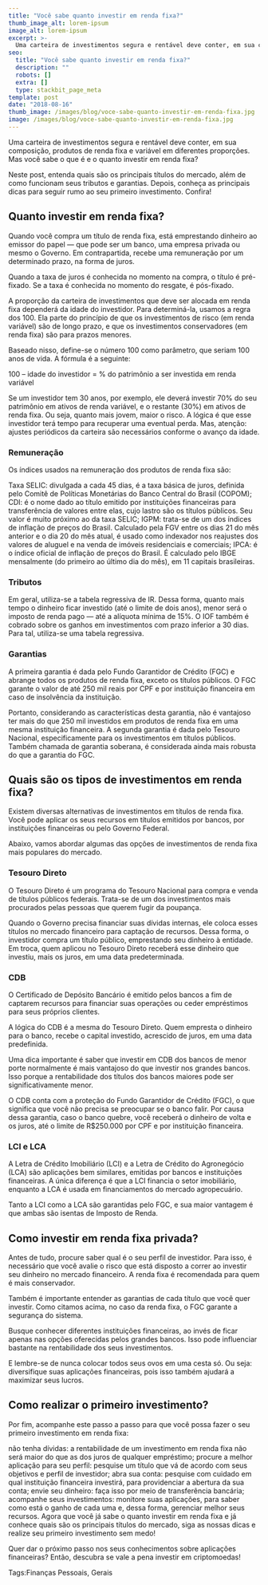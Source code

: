 ```yaml
---
title: "Você sabe quanto investir em renda fixa?"
thumb_image_alt: lorem-ipsum
image_alt: lorem-ipsum
excerpt: >-
  Uma carteira de investimentos segura e rentável deve conter, em sua composição, produtos de renda fixa e variável em diferentes proporções. Mas você sabe o que é e o quanto investir em renda fixa?
seo:
  title: "Você sabe quanto investir em renda fixa?"
  description: ""
  robots: []
  extra: []
  type: stackbit_page_meta
template: post
date: "2018-08-16"
thumb_image: /images/blog/voce-sabe-quanto-investir-em-renda-fixa.jpg
image: /images/blog/voce-sabe-quanto-investir-em-renda-fixa.jpg
---
```


Uma carteira de investimentos segura e rentável deve conter, em sua composição, produtos de renda fixa e variável em diferentes proporções. Mas você sabe o que é e o quanto investir em renda fixa?

Neste post, entenda quais são os principais títulos do mercado, além de como funcionam seus tributos e garantias. Depois, conheça as principais dicas para seguir rumo ao seu primeiro investimento. Confira!

## Quanto investir em renda fixa?

Quando você compra um título de renda fixa, está emprestando dinheiro ao emissor do papel — que pode ser um banco, uma empresa privada ou mesmo o Governo. Em contrapartida, recebe uma remuneração por um determinado prazo, na forma de juros.

Quando a taxa de juros é conhecida no momento na compra, o título é pré-fixado. Se a taxa é conhecida no momento do resgate, é pós-fixado.

A proporção da carteira de investimentos que deve ser alocada em renda fixa dependerá da idade do investidor. Para determiná-la, usamos a regra dos 100. Ela parte do princípio de que os investimentos de risco (em renda variável) são de longo prazo, e que os investimentos conservadores (em renda fixa) são para prazos menores.

Baseado nisso, define-se o número 100 como parâmetro, que seriam 100 anos de vida. A fórmula é a seguinte:

100 – idade do investidor = % do patrimônio a ser investida em renda variável

Se um investidor tem 30 anos, por exemplo, ele deverá investir 70% do seu patrimônio em ativos de renda variável, e o restante (30%) em ativos de renda fixa. Ou seja, quanto mais jovem, maior o risco. A lógica é que esse investidor terá tempo para recuperar uma eventual perda. Mas, atenção: ajustes periódicos da carteira são necessários conforme o avanço da idade.

### Remuneração

Os índices usados na remuneração dos produtos de renda fixa são:

Taxa SELIC: divulgada a cada 45 dias, é a taxa básica de juros, definida pelo Comitê de Políticas Monetárias do Banco Central do Brasil (COPOM);
CDI: é o nome dado ao título emitido por instituições financeiras para transferência de valores entre elas, cujo lastro são os títulos públicos. Seu valor é muito próximo ao da taxa SELIC;
IGPM: trata-se de um dos índices de inflação de preços do Brasil. Calculado pela FGV entre os dias 21 do mês anterior e o dia 20 do mês atual, é usado como indexador nos reajustes dos valores de aluguel e na venda de imóveis residenciais e comerciais;
IPCA: é o índice oficial de inflação de preços do Brasil. É calculado pelo IBGE mensalmente (do primeiro ao último dia do mês), em 11 capitais brasileiras.

### Tributos

Em geral, utiliza-se a tabela regressiva de IR. Dessa forma, quanto mais tempo o dinheiro ficar investido (até o limite de dois anos), menor será o imposto de renda pago — até a alíquota mínima de 15%. O IOF também é cobrado sobre os ganhos em investimentos com prazo inferior a 30 dias. Para tal, utiliza-se uma tabela regressiva.

### Garantias

A primeira garantia é dada pelo Fundo Garantidor de Crédito (FGC) e abrange todos os produtos de renda fixa, exceto os títulos públicos. O FGC garante o valor de até 250 mil reais por CPF e por instituição financeira em caso de insolvência da instituição.

Portanto, considerando as características desta garantia, não é vantajoso ter mais do que 250 mil investidos em produtos de renda fixa em uma mesma instituição financeira. A segunda garantia é dada pelo Tesouro Nacional, especificamente para os investimentos em títulos públicos. Também chamada de garantia soberana, é considerada ainda mais robusta do que a garantia do FGC.

## Quais são os tipos de investimentos em renda fixa?

Existem diversas alternativas de investimentos em títulos de renda fixa. Você pode aplicar os seus recursos em títulos emitidos por bancos, por instituições financeiras ou pelo Governo Federal.

Abaixo, vamos abordar algumas das opções de investimentos de renda fixa mais populares do mercado.

### Tesouro Direto

O Tesouro Direto é um programa do Tesouro Nacional para compra e venda de títulos públicos federais. Trata-se de um dos investimentos mais procurados pelas pessoas que querem fugir da poupança.

Quando o Governo precisa financiar suas dívidas internas, ele coloca esses títulos no mercado financeiro para captação de recursos. Dessa forma, o investidor compra um título público, emprestando seu dinheiro à entidade. Em troca, quem aplicou no Tesouro Direto receberá esse dinheiro que investiu, mais os juros, em uma data predeterminada.

### CDB

O Certificado de Depósito Bancário é emitido pelos bancos a fim de captarem recursos para financiar suas operações ou ceder empréstimos para seus próprios clientes.

A lógica do CDB é a mesma do Tesouro Direto. Quem empresta o dinheiro para o banco, recebe o capital investido, acrescido de juros, em uma data predefinida.

Uma dica importante é saber que investir em CDB dos bancos de menor porte normalmente é mais vantajoso do que investir nos grandes bancos. Isso porque a rentabilidade dos títulos dos bancos maiores pode ser significativamente menor.

O CDB conta com a proteção do Fundo Garantidor de Crédito (FGC), o que significa que você não precisa se preocupar se o banco falir. Por causa dessa garantia, caso o banco quebre, você receberá o dinheiro de volta e os juros, até o limite de R$250.000 por CPF e por instituição financeira.

### LCI e LCA

A Letra de Crédito Imobiliário (LCI) e a Letra de Crédito do Agronegócio (LCA) são aplicações bem similares, emitidas por bancos e instituições financeiras. A única diferença é que a LCI financia o setor imobiliário, enquanto a LCA é usada em financiamentos do mercado agropecuário.

Tanto a LCI como a LCA são garantidas pelo FGC, e sua maior vantagem é que ambas são isentas de Imposto de Renda.

## Como investir em renda fixa privada?

Antes de tudo, procure saber qual é o seu perfil de investidor. Para isso, é necessário que você avalie o risco que está disposto a correr ao investir seu dinheiro no mercado financeiro. A renda fixa é recomendada para quem é mais conservador.

Também é importante entender as garantias de cada título que você quer investir. Como citamos acima, no caso da renda fixa, o FGC garante a segurança do sistema.

Busque conhecer diferentes instituições financeiras, ao invés de ficar apenas nas opções oferecidas pelos grandes bancos. Isso pode influenciar bastante na rentabilidade dos seus investimentos.

E lembre-se de nunca colocar todos seus ovos em uma cesta só. Ou seja: diversifique suas aplicações financeiras, pois isso também ajudará a maximizar seus lucros.

## Como realizar o primeiro investimento?

Por fim, acompanhe este passo a passo para que você possa fazer o seu primeiro investimento em renda fixa:

não tenha dívidas: a rentabilidade de um investimento em renda fixa não será maior do que as dos juros de qualquer empréstimo;
procure a melhor aplicação para seu perfil: pesquise um título que vá de acordo com seus objetivos e perfil de investidor;
abra sua conta: pesquise com cuidado em qual instituição financeira investirá, para providenciar a abertura da sua conta;
envie seu dinheiro: faça isso por meio de transferência bancária;
acompanhe seus investimentos: monitore suas aplicações, para saber como está o ganho de cada uma e, dessa forma, gerenciar melhor seus recursos.
Agora que você já sabe o quanto investir em renda fixa e já conhece quais são os principais títulos do mercado, siga as nossas dicas e realize seu primeiro investimento sem medo!

Quer dar o próximo passo nos seus conhecimentos sobre aplicações financeiras? Então, descubra se vale a pena investir em criptomoedas!

Tags:Finanças Pessoais, Gerais

